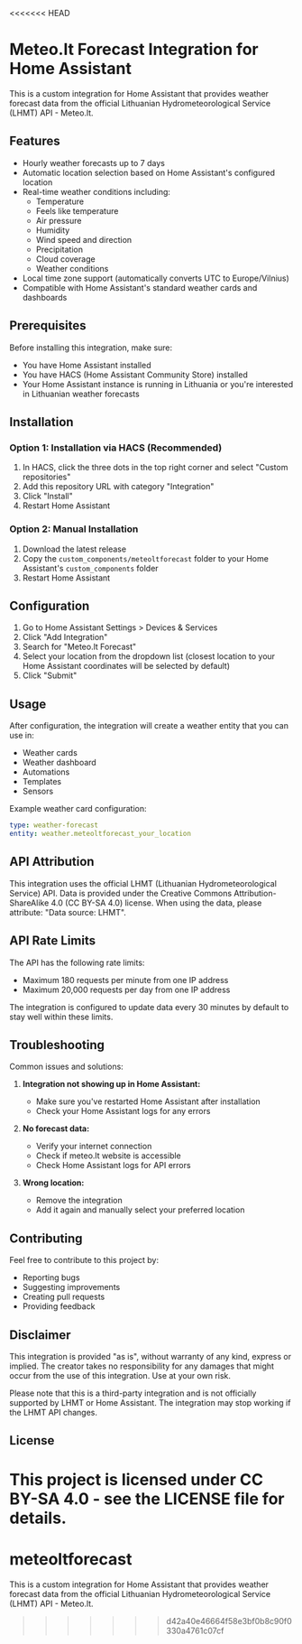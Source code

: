 <<<<<<< HEAD
# Meteo.lt Forecast Integration for Home Assistant

This is a custom integration for Home Assistant that provides weather forecast data from the official Lithuanian Hydrometeorological Service (LHMT) API - Meteo.lt.

## Features

- Hourly weather forecasts up to 7 days
- Automatic location selection based on Home Assistant's configured location
- Real-time weather conditions including:
  - Temperature
  - Feels like temperature
  - Air pressure
  - Humidity
  - Wind speed and direction
  - Precipitation
  - Cloud coverage
  - Weather conditions
- Local time zone support (automatically converts UTC to Europe/Vilnius)
- Compatible with Home Assistant's standard weather cards and dashboards

## Prerequisites

Before installing this integration, make sure:

- You have Home Assistant installed
- You have HACS (Home Assistant Community Store) installed
- Your Home Assistant instance is running in Lithuania or you're interested in Lithuanian weather forecasts

## Installation

### Option 1: Installation via HACS (Recommended)

1. In HACS, click the three dots in the top right corner and select "Custom repositories"
2. Add this repository URL with category "Integration"
3. Click "Install"
4. Restart Home Assistant

### Option 2: Manual Installation

1. Download the latest release
2. Copy the `custom_components/meteoltforecast` folder to your Home Assistant's `custom_components` folder
3. Restart Home Assistant

## Configuration

1. Go to Home Assistant Settings > Devices & Services
2. Click "Add Integration"
3. Search for "Meteo.lt Forecast"
4. Select your location from the dropdown list (closest location to your Home Assistant coordinates will be selected by default)
5. Click "Submit"

## Usage

After configuration, the integration will create a weather entity that you can use in:

- Weather cards
- Weather dashboard
- Automations
- Templates
- Sensors

Example weather card configuration:

```yaml
type: weather-forecast
entity: weather.meteoltforecast_your_location
```

## API Attribution

This integration uses the official LHMT (Lithuanian Hydrometeorological Service) API. Data is provided under the Creative Commons Attribution-ShareAlike 4.0 (CC BY-SA 4.0) license. When using the data, please attribute: "Data source: LHMT".

## API Rate Limits

The API has the following rate limits:

- Maximum 180 requests per minute from one IP address
- Maximum 20,000 requests per day from one IP address

The integration is configured to update data every 30 minutes by default to stay well within these limits.

## Troubleshooting

Common issues and solutions:

1. **Integration not showing up in Home Assistant:**

   - Make sure you've restarted Home Assistant after installation
   - Check your Home Assistant logs for any errors

2. **No forecast data:**

   - Verify your internet connection
   - Check if meteo.lt website is accessible
   - Check Home Assistant logs for API errors

3. **Wrong location:**
   - Remove the integration
   - Add it again and manually select your preferred location

## Contributing

Feel free to contribute to this project by:

- Reporting bugs
- Suggesting improvements
- Creating pull requests
- Providing feedback

## Disclaimer

This integration is provided "as is", without warranty of any kind, express or implied. The creator takes no responsibility for any damages that might occur from the use of this integration. Use at your own risk.

Please note that this is a third-party integration and is not officially supported by LHMT or Home Assistant. The integration may stop working if the LHMT API changes.

## License

This project is licensed under CC BY-SA 4.0 - see the LICENSE file for details.
=======
# meteoltforecast
This is a custom integration for Home Assistant that provides weather forecast data from the official Lithuanian Hydrometeorological Service (LHMT) API - Meteo.lt.
>>>>>>> d42a40e46664f58e3bf0b8c90f0330a4761c07cf
